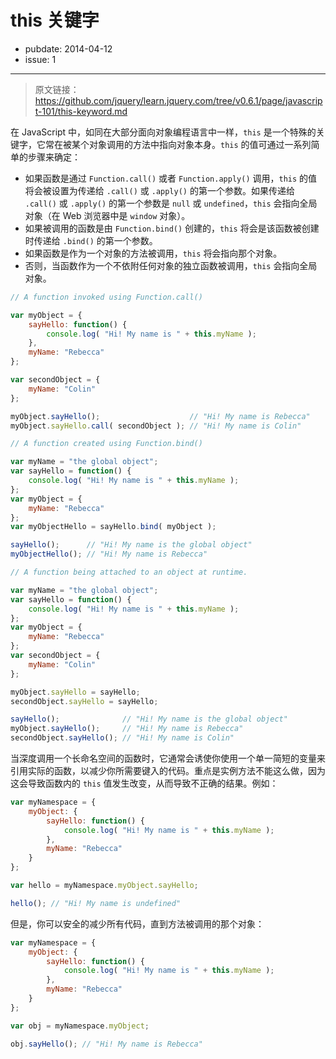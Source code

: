 # this 关键字

- pubdate: 2014-04-12
- issue: 1

-------

> 原文链接：https://github.com/jquery/learn.jquery.com/tree/v0.6.1/page/javascript-101/this-keyword.md

在 JavaScript 中，如同在大部分面向对象编程语言中一样，`this` 是一个特殊的关键字，它常在被某个对象调用的方法中指向对象本身。`this` 的值可通过一系列简单的步骤来确定：

- 如果函数是通过 `Function.call()` 或者 `Function.apply()` 调用，`this` 的值将会被设置为传递给 `.call()` 或 `.apply()` 的第一个参数。如果传递给 `.call()` 或 `.apply()` 的第一个参数是 `null` 或 `undefined`，`this` 会指向全局对象（在 Web 浏览器中是 `window` 对象）。
- 如果被调用的函数是由 `Function.bind()` 创建的，`this` 将会是该函数被创建时传递给 `.bind()` 的第一个参数。
- 如果函数是作为一个对象的方法被调用，`this` 将会指向那个对象。
- 否则，当函数作为一个不依附任何对象的独立函数被调用，`this` 会指向全局对象。

```javascript
// A function invoked using Function.call()

var myObject = {
	sayHello: function() {
		console.log( "Hi! My name is " + this.myName );
	},
	myName: "Rebecca"
};

var secondObject = {
	myName: "Colin"
};

myObject.sayHello();                    // "Hi! My name is Rebecca"
myObject.sayHello.call( secondObject ); // "Hi! My name is Colin"
```

```javascript
// A function created using Function.bind()

var myName = "the global object";
var sayHello = function() {
	console.log( "Hi! My name is " + this.myName );
};
var myObject = {
	myName: "Rebecca"
};
var myObjectHello = sayHello.bind( myObject );

sayHello();      // "Hi! My name is the global object"
myObjectHello(); // "Hi! My name is Rebecca"
```

```javascript
// A function being attached to an object at runtime.

var myName = "the global object";
var sayHello = function() {
	console.log( "Hi! My name is " + this.myName );
};
var myObject = {
	myName: "Rebecca"
};
var secondObject = {
	myName: "Colin"
};

myObject.sayHello = sayHello;
secondObject.sayHello = sayHello;

sayHello();              // "Hi! My name is the global object"
myObject.sayHello();     // "Hi! My name is Rebecca"
secondObject.sayHello(); // "Hi! My name is Colin"
```

当深度调用一个长命名空间的函数时，它通常会诱使你使用一个单一简短的变量来引用实际的函数，以减少你所需要键入的代码。重点是实例方法不能这么做，因为这会导致函数内的 `this` 值发生改变，从而导致不正确的结果。例如：

```javascript
var myNamespace = {
	myObject: {
		sayHello: function() {
			console.log( "Hi! My name is " + this.myName );
		},
		myName: "Rebecca"
	}
};

var hello = myNamespace.myObject.sayHello;

hello(); // "Hi! My name is undefined"
```

但是，你可以安全的减少所有代码，直到方法被调用的那个对象：

```javascript
var myNamespace = {
	myObject: {
		sayHello: function() {
			console.log( "Hi! My name is " + this.myName );
		},
		myName: "Rebecca"
	}
};

var obj = myNamespace.myObject;

obj.sayHello(); // "Hi! My name is Rebecca"
```
